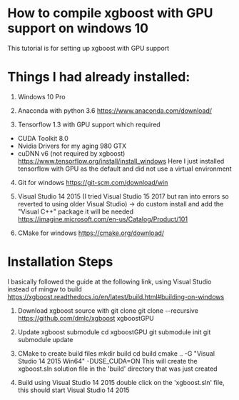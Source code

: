# How to compile xgboost with GPU support on windows 10

This tutorial is for setting up xgboost with GPU support

# Things I had already installed:

1. Windows 10 Pro

2. Anaconda with python 3.6
https://www.anaconda.com/download/

3. Tensorflow 1.3 with GPU support which required
  * CUDA Toolkit 8.0
  * Nvidia Drivers for my aging 980 GTX
  * cuDNN v6 (not required by xgboost)
   https://www.tensorflow.org/install/install_windows
   Here I just installed tensorflow with GPU as the default and did not use a virtual environment

4. Git for windows
https://git-scm.com/download/win

5. Visual Studio 14 2015 (I tried Visual Studio 15 2017 but ran into errors so reverted to using older Visual Studio)
-> do custom install and add the "Visual C++" package it will be needed
https://imagine.microsoft.com/en-us/Catalog/Product/101

6. CMake for windows
https://cmake.org/download/

# Installation Steps
I basically followed the guide at the following link, using Visual Studio instead of mingw to build
https://xgboost.readthedocs.io/en/latest/build.html#building-on-windows

1. Download xgboost source with git clone
git clone --recursive https://github.com/dmlc/xgboost xgboostGPU

2. Update xgboost submodule
cd xgboostGPU
git submodule init
git submodule update

3. CMake to create build files
mkdir build
cd build
cmake .. -G "Visual Studio 14 2015 Win64" -DUSE_CUDA=ON
This will create the xgboost.sln solution file in the 'build' directory that was just created

4. Build using Visual Studio 14 2015
double click on the 'xgboost.sln' file, this should start Visual Studio 14 2015
